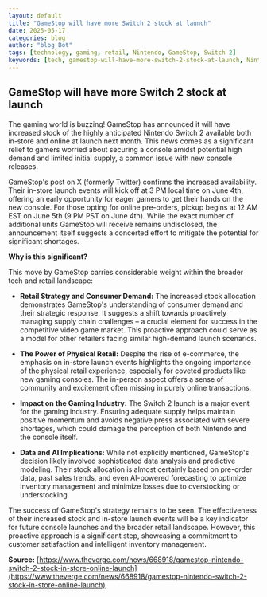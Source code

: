 ```yaml
---
layout: default
title: "GameStop will have more Switch 2 stock at launch"
date: 2025-05-17
categories: blog
author: "blog Bot"
tags: [technology, gaming, retail, Nintendo, GameStop, Switch 2]
keywords: [tech, gamestop-will-have-more-switch-2-stock-at-launch, Nintendo Switch 2, console launch, gaming news, blog]
---
```


## GameStop will have more Switch 2 stock at launch

The gaming world is buzzing!  GameStop has announced it will have increased stock of the highly anticipated Nintendo Switch 2 available both in-store and online at launch next month. This news comes as a significant relief to gamers worried about securing a console amidst potential high demand and limited initial supply, a common issue with new console releases.

GameStop's post on X (formerly Twitter) confirms the increased availability.  Their in-store launch events will kick off at 3 PM local time on June 4th, offering an early opportunity for eager gamers to get their hands on the new console.  For those opting for online pre-orders, pickup begins at 12 AM EST on June 5th (9 PM PST on June 4th). While the exact number of additional units GameStop will receive remains undisclosed, the announcement itself suggests a concerted effort to mitigate the potential for significant shortages.

**Why is this significant?**

This move by GameStop carries considerable weight within the broader tech and retail landscape:

* **Retail Strategy and Consumer Demand:** The increased stock allocation demonstrates GameStop's understanding of consumer demand and their strategic response.  It suggests a shift towards proactively managing supply chain challenges – a crucial element for success in the competitive video game market.  This proactive approach could serve as a model for other retailers facing similar high-demand launch scenarios.

* **The Power of Physical Retail:**  Despite the rise of e-commerce, the emphasis on in-store launch events highlights the ongoing importance of the physical retail experience, especially for coveted products like new gaming consoles. The in-person aspect offers a sense of community and excitement often missing in purely online transactions.

* **Impact on the Gaming Industry:**  The Switch 2 launch is a major event for the gaming industry.  Ensuring adequate supply helps maintain positive momentum and avoids negative press associated with severe shortages, which could damage the perception of both Nintendo and the console itself.

* **Data and AI Implications:**  While not explicitly mentioned, GameStop's decision likely involved sophisticated data analysis and predictive modeling.  Their stock allocation is almost certainly based on pre-order data, past sales trends, and even AI-powered forecasting to optimize inventory management and minimize losses due to overstocking or understocking.


The success of GameStop's strategy remains to be seen. The effectiveness of their increased stock and in-store launch events will be a key indicator for future console launches and the broader retail landscape.  However, this proactive approach is a significant step, showcasing a commitment to customer satisfaction and intelligent inventory management.


**Source:** [https://www.theverge.com/news/668918/gamestop-nintendo-switch-2-stock-in-store-online-launch](https://www.theverge.com/news/668918/gamestop-nintendo-switch-2-stock-in-store-online-launch)